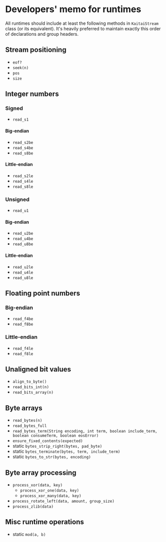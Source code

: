 # Developers' memo for runtimes

All runtimes should include at least the following methods in
`KaitaiStream` class (or its equivalent). It's heavily preferred to
maintain exactly this order of declarations and group headers.

## Stream positioning

* `eof?`
* `seek(n)`
* `pos`
* `size`

## Integer numbers

### Signed

* `read_s1`

#### Big-endian

* `read_s2be`
* `read_s4be`
* `read_s8be`

#### Little-endian

* `read_s2le`
* `read_s4le`
* `read_s8le`

### Unsigned

* `read_u1`

#### Big-endian

* `read_u2be`
* `read_u4be`
* `read_u8be`

#### Little-endian

* `read_u2le`
* `read_u4le`
* `read_u8le`

## Floating point numbers

### Big-endian

* `read_f4be`
* `read_f8be`

### Little-endian

* `read_f4le`
* `read_f8le`

## Unaligned bit values

* `align_to_byte()`
* `read_bits_int(n)`
* `read_bits_array(n)`

## Byte arrays

* `read_bytes(n)`
* `read_bytes_full`
* `read_bytes_term(String encoding, int term, boolean include_term, boolean consumeTerm, boolean eosError)`
* `ensure_fixed_contents(expected)`
* static `bytes_strip_right(bytes, pad_byte)`
* static `bytes_terminate(bytes, term, include_term)`
* static `bytes_to_str(bytes, encoding)`

## Byte array processing

* `process_xor(data, key)`
  * `process_xor_one(data, key)`
  * `process_xor_many(data, key)`
* `process_rotate_left(data, amount, group_size)`
* `process_zlib(data)`

## Misc runtime operations

* static `mod(a, b)`
